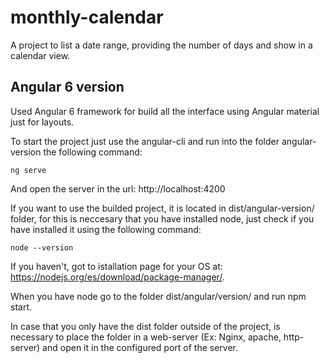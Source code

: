 # monthly-calendar
A project to list a date range, providing the number of days and show in a calendar view.

## Angular 6 version
Used Angular 6 framework for build all the interface using Angular material just for layouts.

To start the project just use the angular-cli and run into the folder angular-version the following command:

```
ng serve
```

And open the server in the url: http://localhost:4200

 If you want to use the builded project, it is located in dist/angular-version/ folder, for this is neccesary that you have installed node, just check if you have installed it using the following command:

 ```
 node --version
 ```

 If you haven't, got to istallation page for your OS at: https://nodejs.org/es/download/package-manager/.

 When you have node go to the folder dist/angular/version/ and run npm start.

In case that you only have the dist folder outside of the project, is necessary to place the folder in a web-server (Ex: Nginx, apache, http-server) and open it in the configured port of the server.
